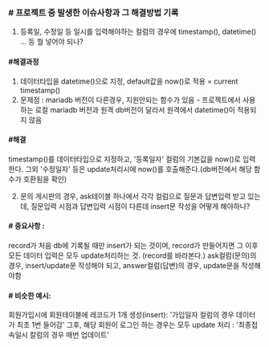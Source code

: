  ### # 프로젝트 중 발생한 이슈사항과 그 해결방법 기록 
 
 
 1. 등록일, 수정일 등 일시를 입력해야하는 컬럼의 경우에 timestamp(), datetime() ... 등 뭘 넣어야 되나?
 
 #### #해결과정
 1. 데이터타입을 datetime()으로 지정,  default값을 now()로 적용 = current timestamp()
 2. 문제점 : mariadb 버전이 다른경우, 지원안되는 함수가 있음 -   프로젝트에서 사용하는 로컬 mariadb 버전과 원격 db버전이 달라서 원격에서 datetime()이 적용되지 않음

  #### #해결
  timestamp()를 데이터타입으로 지정하고, '등록일자' 컬럼의 기본값을 now()로 입력한다.
  그외 '수정일자' 등은 update처리시에 now()를 호출해준다.(db버전에서 해당 함수가 호환됨을 확인) 

 2. 문의 게시판의 경우, ask테이블 하나에서 각각 컬럼으로 질문과 답변입력 받고 있는데, 질문입력 시점과 답변입력 시점이 다른데 insert문 작성을 어떻게 해야하나?
  
#### # 중요사항 : 
  record가 처음 db에 기록될 때만 insert가 되는 것이며, record가 만들어지면 그 이후 모든 데이터 입력은 모두 update처리하는 것.   (record를 바라본다.)
  ask컬럼(문의)의 경우, insert/update문 작성해야 되고, answer컬럼(답변)의 경우, update문을 작성해야함 

#### # 비슷한 예시: 
 회원가입시에 회원테이블에 레코드가 1개 생성(insert): '가입일자 컬럼의 경우 데이터가 최초 1번 들어감'
그후, 해당 회원이 로그인 하는 경우는 모두 update 처리 : '최종접속일시 칼럼의 경우 매번 업데이트'
